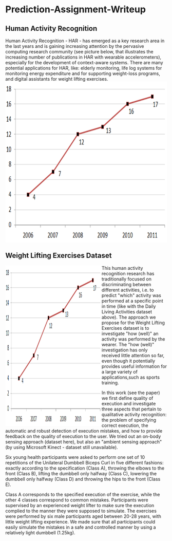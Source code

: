 # Prediction-Assignment-Writeup
## Human Activity Recognition

Human Activity Recognition - HAR - has emerged as a key research area in the last years and is gaining increasing attention by the pervasive computing research community  (see picture below, that illustrates the increasing number of publications in HAR with wearable accelerometers), especially for the development of context-aware systems.  There are many potential applications for HAR, like: elderly monitoring, life log systems for monitoring energy expenditure and for supporting weight-loss programs, and  digital assistants for weight lifting exercises.
<img src="Prediction_Assignment_Writeup_files/figure-html/har-publications-chart.png" width="700" height="500" align="center">
## Weight Lifting Exercises Dataset
<img src="Prediction_Assignment_Writeup_files/figure-html/har-publications-chart.png" width="300" height="500" align="left">
This human activity recognition research has traditionally focused on discriminating between different activities, i.e. to predict "which" activity was performed at a  specific point in time (like with the Daily Living Activities dataset above). The approach we propose for the Weight Lifting Exercises dataset is to investigate "how (well)"  an activity was performed by the wearer. The "how (well)" investigation has only received little attention so far, even though it potentially provides useful information for  a large variety of applications,such as sports training.

In this work (see the paper) we first define quality of execution and investigate three aspects that pertain to qualitative activity recognition: the problem of specifying  correct execution, the automatic and robust detection of execution mistakes, and how to provide feedback on the quality of execution to the user. We tried out an on-body  sensing approach (dataset here), but also an "ambient sensing approach" (by using Microsoft Kinect - dataset still unavailable).

Six young health participants were asked to perform one set of 10 repetitions of the Unilateral Dumbbell Biceps Curl in five different fashions: exactly according to the  specification (Class A), throwing the elbows to the front (Class B), lifting the dumbbell only halfway (Class C), lowering the dumbbell only halfway (Class D) and throwing  the hips to the front (Class E).

Class A corresponds to the specified execution of the exercise, while the other 4 classes correspond to common mistakes. Participants were supervised by an experienced weight lifter to make sure the execution complied to the manner they were supposed to simulate. The exercises were performed by six male participants aged between 20-28 years, with little weight lifting experience. We made sure that all participants could easily simulate the mistakes in a safe and controlled manner by using a relatively light dumbbell (1.25kg).

